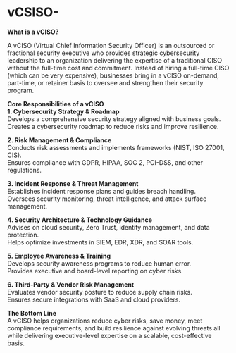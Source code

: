 # vCSISO-

<B>What is a vCISO?</B></br>

A vCISO (Virtual Chief Information Security Officer) is an outsourced or fractional security executive who provides strategic cybersecurity leadership to an organization delivering the expertise of a traditional CISO without the full-time cost and commitment.
Instead of hiring a full-time CISO (which can be very expensive), businesses bring in a vCISO on-demand, part-time, or retainer basis to oversee and strengthen their security program.

<b>Core Responsibilities of a vCISO</b><br>
<b>1. Cybersecurity Strategy & Roadmap</b><br>
Develops a comprehensive security strategy aligned with business goals.<br>
Creates a cybersecurity roadmap to reduce risks and improve resilience.<br>

<b>2. Risk Management & Compliance</b><br>
Conducts risk assessments and implements frameworks (NIST, ISO 27001, CIS).<br>
Ensures compliance with GDPR, HIPAA, SOC 2, PCI-DSS, and other regulations.<br>

<b>3. Incident Response & Threat Management</b><br>
Establishes incident response plans and guides breach handling.<br>
Oversees security monitoring, threat intelligence, and attack surface management.<br>

<b>4. Security Architecture & Technology Guidance</b><br>
Advises on cloud security, Zero Trust, identity management, and data protection.<br>
Helps optimize investments in SIEM, EDR, XDR, and SOAR tools.<br>

<b>5. Employee Awareness & Training</b><br>
Develops security awareness programs to reduce human error.<br>
Provides executive and board-level reporting on cyber risks.<br>

<b>6. Third-Party & Vendor Risk Management</b><br>
Evaluates vendor security posture to reduce supply chain risks.<br>
Ensures secure integrations with SaaS and cloud providers.<br>

<b>The Bottom Line</b><br>
A vCISO helps organizations reduce cyber risks, save money, meet compliance requirements, and build resilience against evolving threats all while delivering executive-level expertise on a scalable, cost-effective basis.

